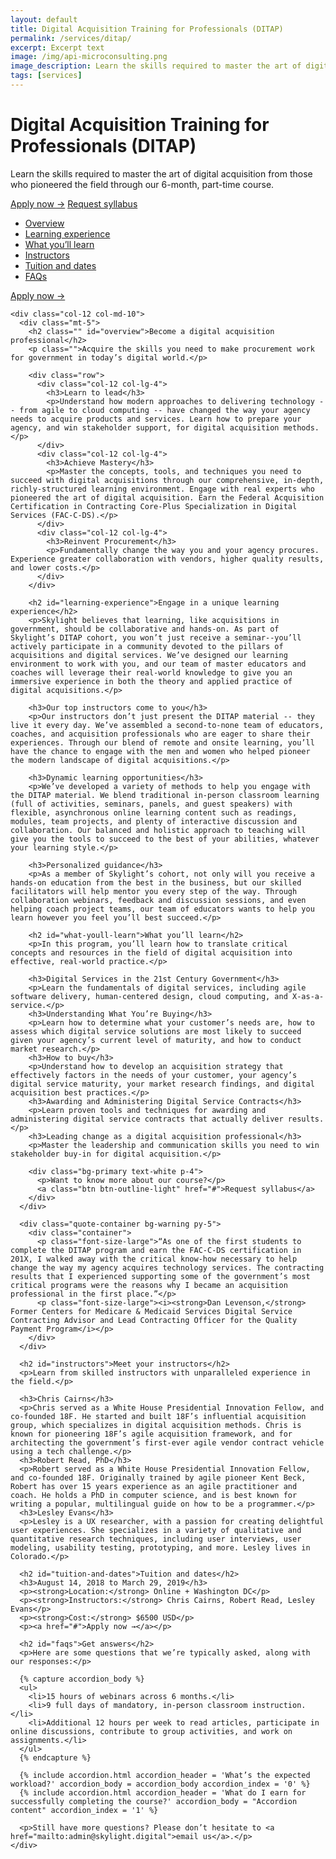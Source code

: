 ```yaml
---
layout: default
title: Digital Acquisition Training for Professionals (DITAP)
permalink: /services/ditap/
excerpt: Excerpt text
image: /img/api-microconsulting.png
image_description: Learn the skills required to master the art of digital acquisition from those who pioneered the field through our 6-month, part-time course. 
tags: [services]
---
```


<div class="hero">
  <div class="container">
    <h1 class="hero-heading">Digital Acquisition Training for Professionals (DITAP)</h1>
    <p class="hero-content">Learn the skills required to master the art of digital acquisition from those who pioneered the field through our 6-month, part-time course.</p>
    <a class="btn btn-warning btn-lg text-dark mr-1" href="#">Apply now →</a>
    <a class="btn btn-outline-light btn-lg" href="#">Request syllabus</a>
  </div>
</div>

<div class="container page-ditap-content">
  <div class="row">
    <div class="col-12 col-md-2 mt-5">
      <nav  class="subnav-col px-0">
        <ul role="presentation">
          <li><a href="#overview">Overview</a></li>
          <li><a href="#learning-experience">Learning experience</a></li>
          <li><a href="#what-youll-learn">What you’ll learn</a></li>
          <li><a href="#instructors">Instructors</a></li>
          <li><a href="#tuition-and-dates">Tuition and dates</a></li>
          <li><a href="#faqs">FAQs</a></li>
        </ul>
      </nav>
      <a class="btn btn-primary font-weight-bold mt-2" href="#">Apply now →</a>
    </div>

    <div class="col-12 col-md-10">
      <div class="mt-5">
        <h2 class="" id="overview">Become a digital acquisition professional</h2>
        <p class="">Acquire the skills you need to make procurement work for government in today’s digital world.</p>

        <div class="row">
          <div class="col-12 col-lg-4">
            <h3>Learn to lead</h3>
            <p>Understand how modern approaches to delivering technology -- from agile to cloud computing -- have changed the way your agency needs to acquire products and services. Learn how to prepare your agency, and win stakeholder support, for digital acquisition methods.</p>
          </div>
          <div class="col-12 col-lg-4">
            <h3>Achieve Mastery</h3>
            <p>Master the concepts, tools, and techniques you need to succeed with digital acquisitions through our comprehensive, in-depth, richly-structured learning environment. Engage with real experts who pioneered the art of digital acquisition. Earn the Federal Acquisition Certification in Contracting Core-Plus Specialization in Digital Services (FAC-C-DS).</p>
          </div>
          <div class="col-12 col-lg-4">
            <h3>Reinvent Procurement</h3>
            <p>Fundamentally change the way you and your agency procures. Experience greater collaboration with vendors, higher quality results, and lower costs.</p>
          </div>
        </div>

        <h2 id="learning-experience">Engage in a unique learning experience</h2>
        <p>Skylight believes that learning, like acquisitions in government, should be collaborative and hands-on. As part of Skylight’s DITAP cohort, you won’t just receive a seminar--you’ll actively participate in a community devoted to the pillars of acquisitions and digital services. We’ve designed our learning environment to work with you, and our team of master educators and coaches will leverage their real-world knowledge to give you an immersive experience in both the theory and applied practice of digital acquisitions.</p>

        <h3>Our top instructors come to you</h3>
        <p>Our instructors don’t just present the DITAP material -- they live it every day. We’ve assembled a second-to-none team of educators, coaches, and acquisition professionals who are eager to share their experiences. Through our blend of remote and onsite learning, you’ll have the chance to engage with the men and women who helped pioneer the modern landscape of digital acquisitions.</p>

        <h3>Dynamic learning opportunities</h3>
        <p>We’ve developed a variety of methods to help you engage with the DITAP material. We blend traditional in-person classroom learning (full of activities, seminars, panels, and guest speakers) with flexible, asynchronous online learning content such as readings, modules, team projects, and plenty of interactive discussion and collaboration. Our balanced and holistic approach to teaching will give you the tools to succeed to the best of your abilities, whatever your learning style.</p>

        <h3>Personalized guidance</h3>
        <p>As a member of Skylight’s cohort, not only will you receive a hands-on education from the best in the business, but our skilled facilitators will help mentor you every step of the way. Through collaboration webinars, feedback and discussion sessions, and even helping coach project teams, our team of educators wants to help you learn however you feel you’ll best succeed.</p>

        <h2 id="what-youll-learn">What you’ll learn</h2>
        <p>In this program, you’ll learn how to translate critical concepts and resources in the field of digital acquisition into effective, real-world practice.</p>

        <h3>Digital Services in the 21st Century Government</h3>
        <p>Learn the fundamentals of digital services, including agile software delivery, human-centered design, cloud computing, and X-as-a-service.</p>
        <h3>Understanding What You’re Buying</h3>
        <p>Learn how to determine what your customer’s needs are, how to assess which digital service solutions are most likely to succeed given your agency’s current level of maturity, and how to conduct market research.</p>
        <h3>How to buy</h3>
        <p>Understand how to develop an acquisition strategy that effectively factors in the needs of your customer, your agency’s digital service maturity, your market research findings, and digital acquisition best practices.</p>
        <h3>Awarding and Administering Digital Service Contracts</h3>
        <p>Learn proven tools and techniques for awarding and administering digital service contracts that actually deliver results.</p>
        <h3>Leading change as a digital acquisition professional</h3>
        <p>Master the leadership and communication skills you need to win stakeholder buy-in for digital acquisition.</p>

        <div class="bg-primary text-white p-4">
          <p>Want to know more about our course?</p>
          <a class="btn btn-outline-light" href="#">Request syllabus</a>
        </div>
      </div>

      <div class="quote-container bg-warning py-5">
        <div class="container">
          <p class="font-size-large">“As one of the first students to complete the DITAP program and earn the FAC-C-DS certification in 201X, I walked away with the critical know-how necessary to help change the way my agency acquires technology services. The contracting results that I experienced supporting some of the government’s most critical programs were the reasons why I became an acquisition professional in the first place.”</p>
          <p class="font-size-large"><i><strong>Dan Levenson,</strong> Former Centers for Medicare & Medicaid Services Digital Service Contracting Advisor and Lead Contracting Officer for the Quality Payment Program</i></p>
        </div>
      </div>

      <h2 id="instructors">Meet your instructors</h2>
      <p>Learn from skilled instructors with unparalleled experience in the field.</p>

      <h3>Chris Cairns</h3>
      <p>Chris served as a White House Presidential Innovation Fellow, and co-founded 18F. He started and built 18F’s influential acquisition group, which specializes in digital acquisition methods. Chris is known for pioneering 18F’s agile acquisition framework, and for architecting the government’s first-ever agile vendor contract vehicle using a tech challenge.</p>
      <h3>Robert Read, PhD</h3>
      <p>Robert served as a White House Presidential Innovation Fellow, and co-founded 18F. Originally trained by agile pioneer Kent Beck, Robert has over 15 years experience as an agile practitioner and coach. He holds a PhD in computer science, and is best known for writing a popular, multilingual guide on how to be a programmer.</p>
      <h3>Lesley Evans</h3>
      <p>Lesley is a UX researcher, with a passion for creating delightful user experiences. She specializes in a variety of qualitative and quantitative research techniques, including user interviews, user modeling, usability testing, prototyping, and more. Lesley lives in Colorado.</p>

      <h2 id="tuition-and-dates">Tuition and dates</h2>
      <h3>August 14, 2018 to March 29, 2019</h3>
      <p><strong>Location:</strong> Online + Washington DC</p>
      <p><strong>Instructors:</strong> Chris Cairns, Robert Read, Lesley Evans</p>
      <p><strong>Cost:</strong> $6500 USD</p>
      <p><a href="#">Apply now →</a></p>

      <h2 id="faqs">Get answers</h2>
      <p>Here are some questions that we’re typically asked, along with our responses:</p>

      {% capture accordion_body %}
      <ul>
        <li>15 hours of webinars across 6 months.</li>
        <li>9 full days of mandatory, in-person classroom instruction.</li>
        <li>Additional 12 hours per week to read articles, participate in online discussions, contribute to group activities, and work on assignments.</li>
      </ul>
      {% endcapture %}

      {% include accordion.html accordion_header = 'What’s the expected workload?' accordion_body = accordion_body accordion_index = '0' %}
      {% include accordion.html accordion_header = 'What do I earn for successfully completing the course?' accordion_body = "Accordion content" accordion_index = '1' %}

      <p>Still have more questions? Please don’t hesitate to <a href="mailto:admin@skylight.digital">email us</a>.</p>
    </div>
  </div>
</div>
